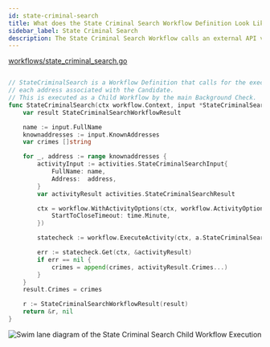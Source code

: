 ```yaml
---
id: state-criminal-search
title: What does the State Criminal Search Workflow Definition Look Like?
sidebar_label: State Criminal Search
description: The State Criminal Search Workflow calls an external API via an Activity Execution and returns the results.
---
```


<!--SNIPSTART background-checks-state-criminal-workflow-definition-->
[workflows/state_criminal_search.go](https://github.com/temporalio/background-checks/blob/master/workflows/state_criminal_search.go)
```go

// StateCriminalSearch is a Workflow Definition that calls for the execution an Activity for
// each address associated with the Candidate.
// This is executed as a Child Workflow by the main Background Check.
func StateCriminalSearch(ctx workflow.Context, input *StateCriminalSearchWorkflowInput) (*StateCriminalSearchWorkflowResult, error) {
	var result StateCriminalSearchWorkflowResult

	name := input.FullName
	knownaddresses := input.KnownAddresses
	var crimes []string

	for _, address := range knownaddresses {
		activityInput := activities.StateCriminalSearchInput{
			FullName: name,
			Address:  address,
		}
		var activityResult activities.StateCriminalSearchResult

		ctx = workflow.WithActivityOptions(ctx, workflow.ActivityOptions{
			StartToCloseTimeout: time.Minute,
		})

		statecheck := workflow.ExecuteActivity(ctx, a.StateCriminalSearch, activityInput)

		err := statecheck.Get(ctx, &activityResult)
		if err == nil {
			crimes = append(crimes, activityResult.Crimes...)
		}
	}
	result.Crimes = crimes

	r := StateCriminalSearchWorkflowResult(result)
	return &r, nil
}

```
<!--SNIPEND-->

![Swim lane diagram of the State Criminal Search Child Workflow Execution](/diagrams/background-checks/state-criminal-search-flow.svg)
